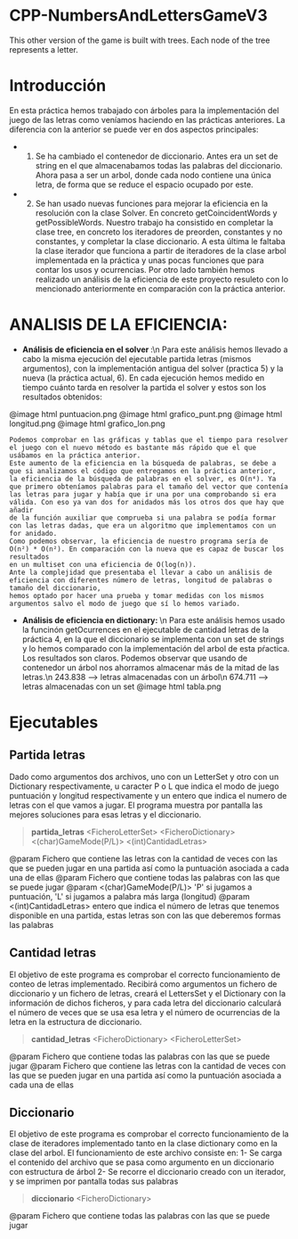 # CPP-NumbersAndLettersGameV3
This other version of the game is built with trees. Each node of the tree represents a letter. 

# Introducción

En esta práctica hemos trabajado con árboles para la implementación del juego de las letras como veníamos haciendo en las prácticas anteriores.
La diferencia con la anterior se puede ver en dos aspectos principales:
- 1) Se ha cambiado el contenedor de diccionario. Antes era un set de string en el que almacenabamos todas las palabras del diccionario. Ahora pasa
a ser un arbol, donde cada nodo contiene una única letra, de forma que se reduce el espacio ocupado por este.
- 2) Se han usado nuevas funciones para mejorar la eficiencia en la resolución con la clase Solver. En concreto getCoincidentWords y getPossibleWords.
Nuestro trabajo ha consistido en completar la clase tree, en concreto los iteradores de preorden, constantes y no constantes, y completar la clase diccionario.
A esta última le faltaba la clase iterador que funciona a partir de iteradores de la clase arbol implementada en la práctica y unas pocas funciones que para
contar los usos y ocurrencias.
Por otro lado también hemos realizado un análisis de la eficiencia de este proyecto resuleto con lo mencionado anteriormente en comparación con la práctica
anterior.

# ANALISIS DE LA EFICIENCIA:

- <b> Análisis de eficiencia en el solver </b>:\n
Para este análisis hemos llevado a cabo la misma ejecución del ejecutable partida letras (mismos argumentos),
con la implementación antigua del solver (practica 5) y la nueva (la práctica actual, 6). En cada ejecución hemos medido
en tiempo cuánto tarda en resolver la partida el solver y estos son los resultados obtenidos:

@image html puntuacion.png
@image html grafico_punt.png
@image html longitud.png
@image html grafico_lon.png

    Podemos comprobar en las gráficas y tablas que el tiempo para resolver el juego con el nuevo método es bastante más rápido que el que
    usábamos en la práctica anterior.
    Este aumento de la eficiencia en la búsqueda de palabras, se debe a que si analizamos el código que entregamos en la práctica anterior,
    la eficiencia de la búsqueda de palabras en el solver, es O(n⁴). Ya que primero obteníamos palabras para el tamaño del vector que contenía
    las letras para jugar y había que ir una por una comprobando si era válida. Con eso ya van dos for anidados más los otros dos que hay que añadir
    de la función auxiliar que comprueba si una palabra se podía formar con las letras dadas, que era un algoritmo que implementamos con un for anidado.
    Como podemos observar, la eficiencia de nuestro programa sería de O(n²) * O(n²). En comparación con la nueva que es capaz de buscar los resultados
    en un multiset con una eficiencia de O(log(n)).
    Ante la complejidad que presentaba el llevar a cabo un análisis de eficiencia con diferentes número de letras, longitud de palabras o tamaño del diccionario,
    hemos optado por hacer una prueba y tomar medidas con los mismos argumentos salvo el modo de juego que sí lo hemos variado.

- <b> Análisis de eficiencia en dictionary: </b>\n
Para este análisis hemos usado la funcinón getOcurrences en el ejecutable de cantidad letras de la práctica 4, en la que el diccionario
se implementa con un set de strings y lo hemos comparado con la implementación del arbol de esta pŕactica. Los resultados son claros.
Podemos observar que usando de contenedor un árbol nos ahorramos almacenar más de la mitad de las letras.\n
243.838 --> letras almacenadas con un árbol\n
674.711 --> letras almacenadas con un set
@image html tabla.png




# Ejecutables

## Partida letras

Dado como argumentos dos archivos, uno con un LetterSet y otro con un Dictionary respectivamente,
u caracter P o L que indica el modo de juego puntuación y longitud respectivamente y un entero que
indica el numero de letras con el que vamos a jugar. El programa muestra por pantalla las mejores
soluciones para esas letras y el diccionario.

> __partida_letras__ \<FicheroLetterSet\>  \<FicheroDictionary\> \<(char)GameMode(P/L)\> \<(int)CantidadLetras\>

@param <FicheroLetterSet> Fichero que contiene las letras con la cantidad de veces con las que se pueden jugar en una partida así
como la puntuación asociada a cada una de ellas
@param <FicheroDictionary> Fichero que contiene todas las palabras con las que se puede jugar
@param <(char)GameMode(P/L)> 'P' si jugamos a puntuación, 'L' si jugamos a palabra más larga (longitud)
@param <(int)CantidadLetras> entero que indica el número de letras que tenemos disponible en una partida, estas
letras son con las que deberemos formas las palabras

## Cantidad letras

El objetivo de este programa es comprobar el correcto funcionamiento de conteo de letras implementado.
Recibirá como argumentos un fichero de diccionario y un fichero de letras,
creará el LettersSet y el Dictionary con la información de dichos ficheros, y para cada letra del
diccionario calculará el número de veces que se usa esa letra y el número de ocurrencias de la letra
en la estructura de diccionario.

> __cantidad_letras__ \<FicheroDictionary\>  \<FicheroLetterSet\>

@param <FicheroDictionary> Fichero que contiene todas las palabras con las que se puede jugar
@param <FicheroLetterSet> Fichero que contiene las letras con la cantidad de veces con las que se pueden jugar en una partida así
como la puntuación asociada a cada una de ellas


## Diccionario

El objetivo de este programa es comprobar el correcto funcionamiento de la clase de iteradores implementado tanto en la clase dictionary
como en la clase del arbol. El funcionamiento de este archivo consiste en:
1- Se carga el contenido del archivo que se pasa como argumento en un diccionario con
   estructura de árbol
2- Se recorre el diccionario creado con un iterador, y se imprimen por pantalla todas sus
   palabras

> __diccionario__ \<FicheroDictionary\>

@param <FicheroDictionary> Fichero que contiene todas las palabras con las que se puede jugar
